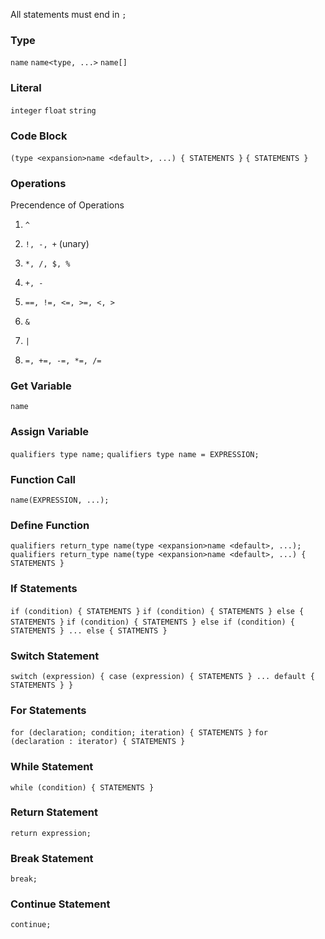 All statements must end in `;`

### Type

`name`
`name<type, ...>`
`name[]`

### Literal

`integer`
`float`
`string`

### Code Block

`(type <expansion>name <default>, ...) { STATEMENTS }`
`{ STATEMENTS }`

### Operations

Precendence of Operations

1. `^`

2. `!, -, +` (unary)

3. `*, /, $, %`

4. `+, -`

5. `==, !=, <=, >=, <, >`

6. `&`

7. `|`

8. `=, +=, -=, *=, /=`

### Get Variable

`name`

### Assign Variable

`qualifiers type name;`
`qualifiers type name = EXPRESSION;`

### Function Call

`name(EXPRESSION, ...);`

### Define Function

`qualifiers return_type name(type <expansion>name <default>, ...);`
`qualifiers return_type name(type <expansion>name <default>, ...) { STATEMENTS }`

### If Statements

`if (condition) { STATEMENTS }`
`if (condition) { STATEMENTS } else { STATEMENTS }`
`if (condition) { STATEMENTS } else if (condition) { STATEMENTS } ... else { STATMENTS }`

### Switch Statement

`switch (expression) { case (expression) { STATEMENTS } ... default { STATEMENTS } }`

### For Statements

`for (declaration; condition; iteration) { STATEMENTS }`
`for (declaration : iterator) { STATEMENTS }`

### While Statement

`while (condition) { STATEMENTS }`

### Return Statement

`return expression;`

### Break Statement

`break;`

### Continue Statement

`continue;`
